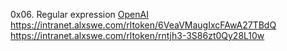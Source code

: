 0x06. Regular expression
[OpenAI](https://intranet.alxswe.com/concepts/29)
https://intranet.alxswe.com/rltoken/6VeaVMaugIxcFAwA27TBdQ
https://intranet.alxswe.com/rltoken/rntjh3-3S86zt0Qy28L10w
